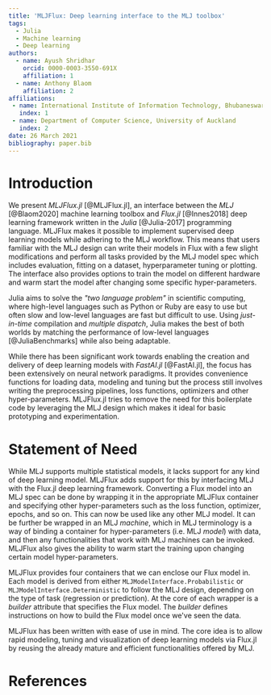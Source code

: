 ```yaml
---
title: 'MLJFlux: Deep learning interface to the MLJ toolbox'
tags:
  - Julia
  - Machine learning
  - Deep learning
authors:
  - name: Ayush Shridhar
    orcid: 0000-0003-3550-691X
    affiliation: 1
  - name: Anthony Blaom
    affiliation: 2
affiliations:
 - name: International Institute of Information Technology, Bhubaneswar, India
   index: 1
 - name: Department of Computer Science, University of Auckland
   index: 2
date: 26 March 2021
bibliography: paper.bib
---
```


# Introduction

We present _MLJFlux.jl_ [@MLJFlux.jl], an interface between the _MLJ_ [@Blaom2020] machine learning toolbox and _Flux.jl_ [@Innes2018] deep learning framework written in the _Julia_ [@Julia-2017] programming language. MLJFlux makes it possible to implement supervised deep learning models while adhering to the MLJ workflow. This means that users familiar with the MLJ design can write their models in Flux with a few slight modifications and perform all tasks provided by the MLJ model spec which includes evaluation, fitting on a dataset, hyperparameter tuning or plotting. The interface also provides options to train the model on different hardware and warm start the model after changing some specific hyper-parameters.

Julia aims to solve the _"two language problem"_ in scientific computing, where high-level languages such as Python or Ruby are easy to use but often slow and low-level languages are fast but difficult to use. Using _just-in-time_ compilation and _multiple dispatch_, Julia makes the best of both worlds by matching the performance of low-level languages [@JuliaBenchmarks] while also being adaptable.

While there has been significant work towards enabling the creation and delivery of deep learning models with _FastAI.jl_ [@FastAI.jl], the focus has been extensively on neural network paradigms. It provides convenience functions for loading data, modeling and tuning but the process still involves writing the preprocessing pipelines, loss functions, optimizers and other hyper-parameters. MLJFlux.jl tries to remove the need for this boilerplate code by leveraging the MLJ design which makes it ideal for basic prototyping and experimentation.

# Statement of Need

While MLJ supports multiple statistical models, it lacks support for any kind of deep learning model. MLJFlux adds support for this by interfacing MLJ with the Flux.jl deep learning framework. Converting a Flux model into an MLJ spec can be done by wrapping it in the appropriate MLJFlux container and specifying other hyper-parameters such as the loss function, optimizer, epochs, and so on. This can now be used like any other MLJ model. It can be further be wrapped in an MLJ _machine_, which in MLJ terminology is a way of binding a container for hyper-parameters (i.e. MLJ _model_) with data, and then any functionalities that work with MLJ machines can be invoked. MLJFlux also gives the ability to warm start the training upon changing certain model hyper-parameters.

MLJFlux provides four containers that we can enclose our Flux model in. Each model is derived from either `MLJModelInterface.Probabilistic` or `MLJModelInterface.Deterministic` to follow the MLJ design, depending on the type of task (regression or prediction). At the core of each wrapper is a _builder_ attribute that specifies the Flux model. The _builder_ defines instructions on how to build the Flux model once we've seen the data.

MLJFlux has been written with ease of use in mind. The core idea is to allow rapid modeling, tuning and visualization of deep learning models via Flux.jl by reusing the already mature and efficient functionalities offered by MLJ.

# References